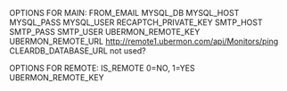 OPTIONS FOR MAIN:
FROM_EMAIL
MYSQL_DB
MYSQL_HOST
MYSQL_PASS
MYSQL_USER
RECAPTCH_PRIVATE_KEY
SMTP_HOST
SMTP_PASS
SMTP_USER
UBERMON_REMOTE_KEY
UBERMON_REMOTE_URL http://remote1.ubermon.com/api/Monitors/ping
CLEARDB_DATABASE_URL not used?


OPTIONS FOR REMOTE:
IS_REMOTE 0=NO, 1=YES
UBERMON_REMOTE_KEY
